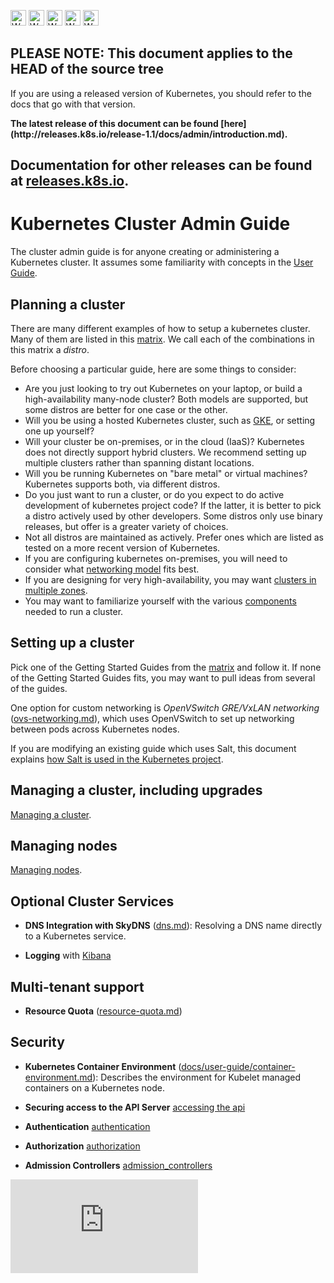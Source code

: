 <!-- BEGIN MUNGE: UNVERSIONED_WARNING -->

<!-- BEGIN STRIP_FOR_RELEASE -->

<img src="http://kubernetes.io/img/warning.png" alt="WARNING"
     width="25" height="25">
<img src="http://kubernetes.io/img/warning.png" alt="WARNING"
     width="25" height="25">
<img src="http://kubernetes.io/img/warning.png" alt="WARNING"
     width="25" height="25">
<img src="http://kubernetes.io/img/warning.png" alt="WARNING"
     width="25" height="25">
<img src="http://kubernetes.io/img/warning.png" alt="WARNING"
     width="25" height="25">

<h2>PLEASE NOTE: This document applies to the HEAD of the source tree</h2>

If you are using a released version of Kubernetes, you should
refer to the docs that go with that version.

<!-- TAG RELEASE_LINK, added by the munger automatically -->
<strong>
The latest release of this document can be found
[here](http://releases.k8s.io/release-1.1/docs/admin/introduction.md).

Documentation for other releases can be found at
[releases.k8s.io](http://releases.k8s.io).
</strong>
--

<!-- END STRIP_FOR_RELEASE -->

<!-- END MUNGE: UNVERSIONED_WARNING -->

# Kubernetes Cluster Admin Guide

The cluster admin guide is for anyone creating or administering a Kubernetes cluster.
It assumes some familiarity with concepts in the [User Guide](../user-guide/README.md).

## Planning a cluster

There are many different examples of how to setup a kubernetes cluster.  Many of them are listed in this
[matrix](../getting-started-guides/README.md).  We call each of the combinations in this matrix a *distro*.

Before choosing a particular guide, here are some things to consider:

 - Are you just looking to try out Kubernetes on your laptop, or build a high-availability many-node cluster? Both
   models are supported, but some distros are better for one case or the other.
 - Will you be using a hosted Kubernetes cluster, such as [GKE](https://cloud.google.com/container-engine), or setting
   one up yourself?
 - Will your cluster be on-premises, or in the cloud (IaaS)?  Kubernetes does not directly support hybrid clusters.  We
   recommend setting up multiple clusters rather than spanning distant locations.
 - Will you be running Kubernetes on "bare metal" or virtual machines?  Kubernetes supports both, via different distros.
 - Do you just want to run a cluster, or do you expect to do active development of kubernetes project code?  If the
   latter, it is better to pick a distro actively used by other developers.  Some distros only use binary releases, but
   offer is a greater variety of choices.
 - Not all distros are maintained as actively.  Prefer ones which are listed as tested on a more recent version of
   Kubernetes.
 - If you are configuring kubernetes on-premises, you will need to consider what [networking
   model](networking.md) fits best.
 - If you are designing for very high-availability, you may want [clusters in multiple zones](multi-cluster.md).
 - You may want to familiarize yourself with the various
   [components](cluster-components.md) needed to run a cluster.

## Setting up a cluster

Pick one of the Getting Started Guides from the [matrix](../getting-started-guides/README.md) and follow it.
If none of the Getting Started Guides fits, you may want to pull ideas from several of the guides.

One option for custom networking is *OpenVSwitch GRE/VxLAN networking* ([ovs-networking.md](ovs-networking.md)), which
uses OpenVSwitch to set up networking between pods across
  Kubernetes nodes.

If you are modifying an existing guide which uses Salt, this document explains [how Salt is used in the Kubernetes
project](salt.md).

## Managing a cluster, including upgrades

[Managing a cluster](cluster-management.md).

## Managing nodes

[Managing nodes](node.md).

## Optional Cluster Services

* **DNS Integration with SkyDNS** ([dns.md](dns.md)):
  Resolving a DNS name directly to a Kubernetes service.

* **Logging** with [Kibana](../user-guide/logging.md)

## Multi-tenant support

* **Resource Quota** ([resource-quota.md](resource-quota.md))

## Security

* **Kubernetes Container Environment** ([docs/user-guide/container-environment.md](../user-guide/container-environment.md)):
  Describes the environment for Kubelet managed containers on a Kubernetes
  node.

* **Securing access to the API Server** [accessing the api](accessing-the-api.md)

* **Authentication**  [authentication](authentication.md)

* **Authorization** [authorization](authorization.md)

* **Admission Controllers** [admission_controllers](admission-controllers.md)


<!-- BEGIN MUNGE: GENERATED_ANALYTICS -->
[![Analytics](https://kubernetes-site.appspot.com/UA-36037335-10/GitHub/docs/admin/introduction.md?pixel)]()
<!-- END MUNGE: GENERATED_ANALYTICS -->
